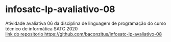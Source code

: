 # infosatc-lp-avaliativo-08
Atividade avaliativa 06 da disciplina de linguagem de programação do curso técnico de informática SATC 2020
<a href=https://github.com/baconzitus/infosatc-lp-avaliativo-08> <br>
 link do repositorio https://github.com/baconzitus/infosatc-lp-avaliativo-08   </a>